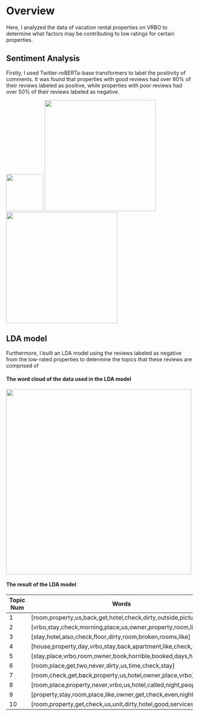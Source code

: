 # **Overview**
Here, I analyzed the data of vacation rental properties on VRBO to determine what factors may be contributing to low ratings for certain properties.

## **Sentiment Analysis**
Firstly, I used Twitter-roBERTa-base transformers to label the positivity of comments. It was found that properties with good reviews had over 80% of their reviews labeled as positive, while properties with poor reviews had over 50% of their reviews labeled as negative.


<img src="https://user-images.githubusercontent.com/79394001/230203398-2f726c8c-c0dc-476f-a6ff-4ecf7b0a49a5.png" width="100">

<img src="https://user-images.githubusercontent.com/79394001/230203403-3bad1297-1b7e-4d46-8380-549e1b6fc36d.png" width="300">

<img src="https://user-images.githubusercontent.com/79394001/230203407-833fa149-4a51-4210-9175-8558094e43ce.png" width="300">


## **LDA model**
Furthermore, I built an LDA model using the reviews labeled as negative from the low-rated properties to determine the topics that these reviews are comprised of

#### The word cloud of the data used in the LDA model

<img src="https://user-images.githubusercontent.com/79394001/230203463-6d1fd2d5-cfe0-4fc6-9273-70d628650937.png" width="500">

#### The result of the LDA model

| Topic Num | Words |
| --- | --- |
| 1 | [room,property,us,back,get,hotel,check,dirty,outside,pictures] |
| 2 | [vrbo,stay,check,morning,place,us,owner,property,room,like] |
| 3 | [stay,hotel,also,check,floor,dirty,room,broken,rooms,like] |
| 4 | [house,property,day,vrbo,stay,back,apartment,like,check,owner] |
| 5 | [stay,place,vrbo,room,owner,book,horrible,booked,days,hotel] |
| 6 | [room,place,get,two,never,dirty,us,time,check,stay] |
| 7 | [room,check,get,back,property,us,hotel,owner,place,vrbo] |
| 8 | [room,place,property,never,vrbo,us,hotel,called,night,people] |
| 9 | [property,stay,room,place,like,owner,get,check,even,night] |
| 10 | [room,property,get,check,us,unit,dirty,hotel,good,services] |
